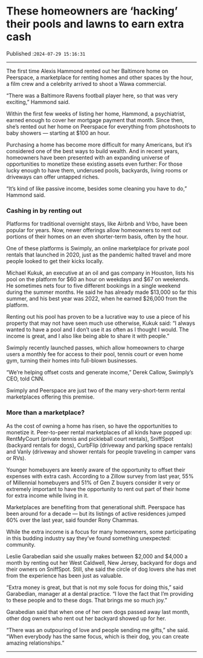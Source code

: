 # These homeowners are ‘hacking’ their pools and lawns to earn extra cash

Published :`2024-07-29 15:16:31`

---

The first time Alexis Hammond rented out her Baltimore home on Peerspace, a marketplace for renting homes and other spaces by the hour, a film crew and a celebrity arrived to shoot a Wawa commercial.

“There was a Baltimore Ravens football player here, so that was very exciting,” Hammond said.

Within the first few weeks of listing her home, Hammond, a psychiatrist, earned enough to cover her mortgage payment that month. Since then, she’s rented out her home on Peerspace for everything from photoshoots to baby showers — starting at $100 an hour.

Purchasing a home has become more difficult for many Americans, but it’s considered one of the best ways to build wealth. And in recent years, homeowners have been presented with an expanding universe of opportunities to monetize these existing assets even further: For those lucky enough to have them, underused pools, backyards, living rooms or driveways can offer untapped riches.

“It’s kind of like passive income, besides some cleaning you have to do,” Hammond said.

### Cashing in by renting out

Platforms for traditional overnight stays, like Airbnb and Vrbo, have been popular for years. Now, newer offerings allow homeowners to rent out portions of their homes on an even shorter-term basis, often by the hour.

One of these platforms is Swimply, an online marketplace for private pool rentals that launched in 2020, just as the pandemic halted travel and more people looked to get their kicks locally.

Michael Kukuk, an executive at an oil and gas company in Houston, lists his pool on the platform for $60 an hour on weekdays and $67 on weekends. He sometimes nets four to five different bookings in a single weekend during the summer months. He said he has already made $13,000 so far this summer, and his best year was 2022, when he earned $26,000 from the platform.

Renting out his pool has proven to be a lucrative way to use a piece of his property that may not have seen much use otherwise, Kukuk said: “I always wanted to have a pool and I don’t use it as often as I thought I would. The income is great, and I also like being able to share it with people.”

Swimply recently launched passes, which allow homeowners to charge users a monthly fee for access to their pool, tennis court or even home gym, turning their homes into full-blown businesses.

“We’re helping offset costs and generate income,” Derek Callow, Swimply’s CEO, told CNN.

Swimply and Peerspace are just two of the many very-short-term rental marketplaces offering this premise.

### More than a marketplace?

As the cost of owning a home has risen, so have the opportunities to monetize it. Peer-to-peer rental marketplaces of all kinds have popped up: RentMyCourt (private tennis and pickleball court rentals), SniffSpot (backyard rentals for dogs), CurbFlip (driveway and parking space rentals) and Vanly (driveway and shower rentals for people traveling in camper vans or RVs).

Younger homebuyers are keenly aware of the opportunity to offset their expenses with extra cash. According to a Zillow survey from last year, 55% of Millennial homebuyers and 51% of Gen Z buyers consider it very or extremely important to have the opportunity to rent out part of their home for extra income while living in it.

Marketplaces are benefiting from that generational shift. Peerspace has been around for a decade — but its listings of active residences jumped 60% over the last year, said founder Rony Chammas.

While the extra income is a focus for many homeowners, some participating in this budding industry say they’ve found something unexpected: community.

Leslie Garabedian said she usually makes between $2,000 and $4,000 a month by renting out her West Caldwell, New Jersey, backyard for dogs and their owners on SniffSpot. Still, she said the circle of dog lovers she has met from the experience has been just as valuable.

“Extra money is great, but that is not my sole focus for doing this,” said Garabedian, manager at a dental practice. “I love the fact that I’m providing to these people and to these dogs. That brings me so much joy.”

Garabedian said that when one of her own dogs passed away last month, other dog owners who rent out her backyard showed up for her.

“There was an outpouring of love and people sending me gifts,” she said. “When everybody has the same focus, which is their dog, you can create amazing relationships.”

---

